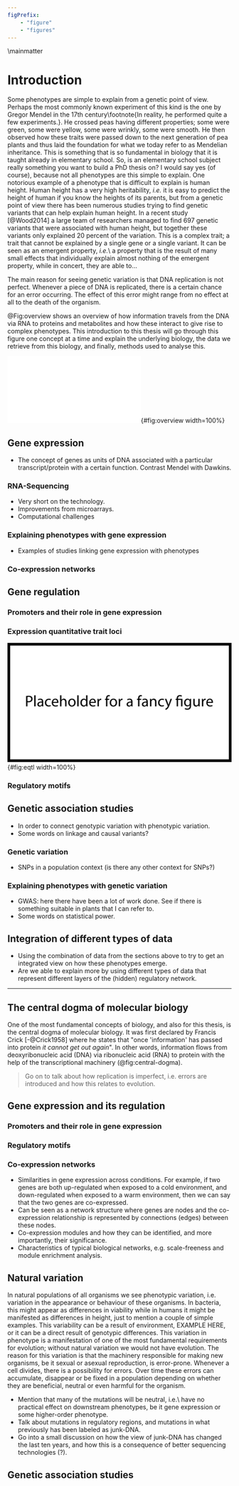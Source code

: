 ```yaml
---
figPrefix:
    - "figure"
    - "figures"
---
```


\mainmatter

# Introduction

Some phenotypes are simple to explain from a genetic point of view. Perhaps the most commonly known experiment of this kind is the one by Gregor Mendel in the 17th century\footnote{In reality, he performed quite a few experiments.}. He crossed peas having different properties; some were green, some were yellow, some were wrinkly, some were smooth. He then observed how these traits were passed down to the next generation of pea plants and thus laid the foundation for what we today refer to as Mendelian inheritance. This is something that is so fundamental in biology that it is taught already in elementary school. So, is an elementary school subject really something you want to build a PhD thesis on? I would say yes (of course), because not all phenotypes are this simple to explain. One notorious example of a phenotype that is difficult to explain is human height. Human height has a very high heritability, *i.e.* it is easy to predict the height of human if you know the heights of its parents, but from a genetic point of view there has been numerous studies trying to find genetic variants that can help explain human height. In a recent study [@Wood2014] a large team of researchers managed to find 697 genetic variants that were associated with human height, but together these variants only explained 20 percent of the variation. This is a complex trait; a trait that cannot be explained by a single gene or a single variant. It can be seen as an emergent property, *i.e.*\ a property that is the result of many small effects that individually explain almost nothing of the emergent property, while in concert, they are able to...

The main reason for seeing genetic variation is that DNA replication is not perfect. Whenever a piece of DNA is replicated, there is a certain chance for an error occurring. The effect of this error might range from no effect at all to the death of the organism.

@Fig:overview shows an overview of how information travels from the DNA via RNA to proteins and metabolites and how these interact to give rise to complex phenotypes. This introduction to this thesis will go through this figure one concept at a time and explain the underlying biology, the data we retrieve from this biology, and finally, methods used to analyse this.

![The different types of data and the technologies used to measure/observe them.](figures/overview.pdf){#fig:overview width=100%}

## Gene expression

- The concept of genes as units of DNA associated with a particular transcript/protein with a certain function. Contrast Mendel with Dawkins.

### RNA-Sequencing

- Very short on the technology.
- Improvements from microarrays.
- Computational challenges

### Explaining phenotypes with gene expression

- Examples of studies linking gene expression with phenotypes

### Co-expression networks

## Gene regulation

### Promoters and their role in gene expression

### Expression quantitative trait loci

![Nice figure explaining the concept of eQTLs.](figures/placeholder.png){#fig:eqtl width=100%}

### Regulatory motifs

## Genetic association studies

- In order to connect genotypic variation with phenotypic variation.
- Some words on linkage and causal variants?

### Genetic variation

- SNPs in a population context (is there any other context for SNPs?)

### Explaining phenotypes with genetic variation

- GWAS: here there have been a lot of work done. See if there is something suitable in plants that I can refer to.
- Some words on statistical power.

## Integration of different types of data

- Using the combination of data from the sections above to try to get an integrated view on how these phenotypes emerge.
- Are we able to explain more by using different types of data that represent different layers of the (hidden) regulatory network.

--------

## The central dogma of molecular biology

One of the most fundamental concepts of biology, and also for this thesis, is the central dogma of molecular biology. It was first declared by Francis Crick [-@Crick1958] where he states that "once 'information' has passed into protein *it cannot get out again*". In other words, information flows from deoxyribonucleic acid (DNA) via ribonucleic acid (RNA) to protein with the help of the transcriptional machinery (@fig:central-dogma).

> Go on to talk about how replication is imperfect, i.e. errors are introduced and how this relates to evolution.

## Gene expression and its regulation

### Promoters and their role in gene expression

### Regulatory motifs

### Co-expression networks

- Similarities in gene expression across conditions. For example, if two genes are both up-regulated when exposed to a cold environment, and down-regulated when exposed to a warm environment, then we can say that the two genes are co-expressed.
- Can be seen as a network structure where genes are nodes and the co-expression relationship is represented by connections (edges) between these nodes.
- Co-expression modules and how they can be identified, and more importantly, their significance.
- Characteristics of typical biological networks, e.g. scale-freeness and module enrichment analysis.

## Natural variation

In natural populations of all organisms we see phenotypic variation, i.e. variation in the appearance or behaviour of these organisms. In bacteria, this might appear as differences in viability while in humans it might be manifested as differences in height, just to mention a couple of simple examples. This variability can be a result of environment, EXAMPLE HERE, or it can be a direct result of genotypic differences. This variation in phenotype is a manifestation of one of the most fundamental requirements for evolution; without natural variation we would not have evolution. The reason for this variation is that the machinery responsible for making new organisms, be it sexual or asexual reproduction, is error-prone. Whenever a cell divides, there is a possibility for errors. Over time these errors can accumulate, disappear or be fixed in a population depending on whether they are beneficial, neutral or even harmful for the organism.

- Mention that many of the mutations will be neutral, i.e.\ have no practical effect on downstream phenotypes, be it gene expression or some higher-order phenotype.
- Talk about mutations in regulatory regions, and mutations in what previously has been labeled as junk-DNA.
- Go into a small discussion on how the view of junk-DNA has changed the last ten years, and how this is a consequence of better sequencing technologies (?).

## Genetic association studies


